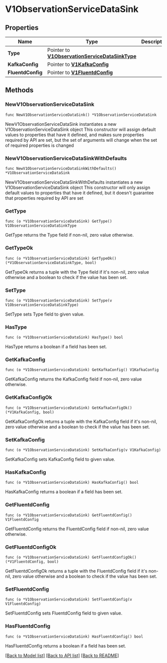 # V1ObservationServiceDataSink

## Properties

Name | Type | Description | Notes
------------ | ------------- | ------------- | -------------
**Type** | Pointer to [**V1ObservationServiceDataSinkType**](V1ObservationServiceDataSinkType.md) |  | [optional] [default to V1OBSERVATIONSERVICEDATASINKTYPE_UNSPECIFIED]
**KafkaConfig** | Pointer to [**V1KafkaConfig**](V1KafkaConfig.md) |  | [optional] 
**FluentdConfig** | Pointer to [**V1FluentdConfig**](V1FluentdConfig.md) |  | [optional] 

## Methods

### NewV1ObservationServiceDataSink

`func NewV1ObservationServiceDataSink() *V1ObservationServiceDataSink`

NewV1ObservationServiceDataSink instantiates a new V1ObservationServiceDataSink object
This constructor will assign default values to properties that have it defined,
and makes sure properties required by API are set, but the set of arguments
will change when the set of required properties is changed

### NewV1ObservationServiceDataSinkWithDefaults

`func NewV1ObservationServiceDataSinkWithDefaults() *V1ObservationServiceDataSink`

NewV1ObservationServiceDataSinkWithDefaults instantiates a new V1ObservationServiceDataSink object
This constructor will only assign default values to properties that have it defined,
but it doesn't guarantee that properties required by API are set

### GetType

`func (o *V1ObservationServiceDataSink) GetType() V1ObservationServiceDataSinkType`

GetType returns the Type field if non-nil, zero value otherwise.

### GetTypeOk

`func (o *V1ObservationServiceDataSink) GetTypeOk() (*V1ObservationServiceDataSinkType, bool)`

GetTypeOk returns a tuple with the Type field if it's non-nil, zero value otherwise
and a boolean to check if the value has been set.

### SetType

`func (o *V1ObservationServiceDataSink) SetType(v V1ObservationServiceDataSinkType)`

SetType sets Type field to given value.

### HasType

`func (o *V1ObservationServiceDataSink) HasType() bool`

HasType returns a boolean if a field has been set.

### GetKafkaConfig

`func (o *V1ObservationServiceDataSink) GetKafkaConfig() V1KafkaConfig`

GetKafkaConfig returns the KafkaConfig field if non-nil, zero value otherwise.

### GetKafkaConfigOk

`func (o *V1ObservationServiceDataSink) GetKafkaConfigOk() (*V1KafkaConfig, bool)`

GetKafkaConfigOk returns a tuple with the KafkaConfig field if it's non-nil, zero value otherwise
and a boolean to check if the value has been set.

### SetKafkaConfig

`func (o *V1ObservationServiceDataSink) SetKafkaConfig(v V1KafkaConfig)`

SetKafkaConfig sets KafkaConfig field to given value.

### HasKafkaConfig

`func (o *V1ObservationServiceDataSink) HasKafkaConfig() bool`

HasKafkaConfig returns a boolean if a field has been set.

### GetFluentdConfig

`func (o *V1ObservationServiceDataSink) GetFluentdConfig() V1FluentdConfig`

GetFluentdConfig returns the FluentdConfig field if non-nil, zero value otherwise.

### GetFluentdConfigOk

`func (o *V1ObservationServiceDataSink) GetFluentdConfigOk() (*V1FluentdConfig, bool)`

GetFluentdConfigOk returns a tuple with the FluentdConfig field if it's non-nil, zero value otherwise
and a boolean to check if the value has been set.

### SetFluentdConfig

`func (o *V1ObservationServiceDataSink) SetFluentdConfig(v V1FluentdConfig)`

SetFluentdConfig sets FluentdConfig field to given value.

### HasFluentdConfig

`func (o *V1ObservationServiceDataSink) HasFluentdConfig() bool`

HasFluentdConfig returns a boolean if a field has been set.


[[Back to Model list]](../README.md#documentation-for-models) [[Back to API list]](../README.md#documentation-for-api-endpoints) [[Back to README]](../README.md)


